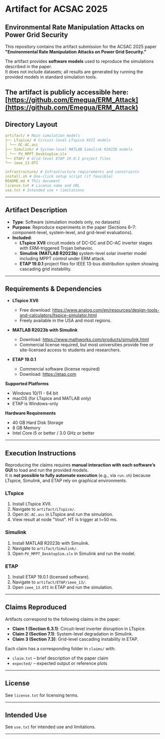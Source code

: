 # Artifact for ACSAC 2025  
## Environmental Rate Manipulation Attacks on Power Grid Security

This repository contains the artifact submission for the ACSAC 2025 paper  
**"Environmental Rate Manipulation Attacks on Power Grid Security."**

The artifact provides **software models** used to reproduce the simulations described in the paper.  
It does not include datasets; all results are generated by running the provided models in standard simulation tools.  

The artifact is publicly accessible here: [https://github.com/Emegua/ERM_Attack](https://github.com/Emegua/ERM_Attack)
---

## Directory Layout

```yaml
artifact/ # Main simulation models
├── LTspice/ # Circuit-level LTspice XVII models
│ └── DC-AC.asc
├── Simulink/ # System-level MATLAB Simulink R2023b models
│ └── PV_MPPT_DesktopSim.slx
└── ETAP/ # Grid-level ETAP 19.0.1 project files
└── ieee_13.OTI

infrastructure/ # Infrastructure requirements and constraints
install.sh # One-click setup script (if feasible)
README.md # This document
license.txt # License name and URL
use.txt # Intended use + limitations
```

---

## Artifact Description

- **Type**: Software (simulation models only, no datasets)  
- **Purpose**: Reproduce experiments in the paper (Sections 6–7: component-level, system-level, and grid-level evaluations).  
- **Included**:  
  - **LTspice XVII** circuit models of DC–DC and DC–AC inverter stages with ERM-triggered Trojan behavior.  
  - **Simulink (MATLAB R2023b)** system-level solar inverter model including MPPT control under ERM attack.  
  - **ETAP 19.0.1** project files for IEEE 13-bus distribution system showing cascading grid instability.  

---

## Requirements & Dependencies

- **LTspice XVII**  
  - Free download: <https://www.analog.com/en/resources/design-tools-and-calculators/ltspice-simulator.html>  
  - Freely available in the USA and most regions.  

- **MATLAB R2023b with Simulink**  
  - Download: <https://www.mathworks.com/products/simulink.html>  
  - Commercial license required, but most universities provide free or site-licensed access to students and researchers.  

- **ETAP 19.0.1**  
  - Commercial software (license required)  
  - Download: <https://etap.com>  

**Supported Platforms**  
- Windows 10/11  - 64 bit
- macOS (for LTspice and MATLAB only)  
- ETAP is Windows-only  

**Hardware Requirements**  
- 40 GB Hard Disk Storage
- 8 GB Memory
- Intel Core i5 or better / 3.0 GHz or better

---

## Execution Instructions

Reproducing the claims requires **manual interaction with each software’s GUI** to load and run the provided models.  
It is **not possible to fully automate execution** (e.g., via `run.sh`) because LTspice, Simulink, and ETAP rely on graphical environments.  

### LTspice
1. Install LTspice XVII.  
2. Navigate to `artifact/LTspice/`.  
3. Open `DC-AC.asc` in LTspice and run the simulation.
4. View result at node "Vout". HT is trigger at t=50 ms.

### Simulink
1. Install MATLAB R2023b with Simulink.  
2. Navigate to `artifact/Simulink/`.  
3. Open `PV_MPPT_DesktopSim.slx` in Simulink and run the model.  

### ETAP
1. Install ETAP 19.0.1 (licensed software).  
2. Navigate to `artifact/ETAP/ieee_13/`.  
3. Open `ieee_13.OTI` in ETAP and run the simulation.  

---

## Claims Reproduced

Artifacts correspond to the following claims in the paper:  

- **Claim 1 (Section 6.3.1)**: Circuit-level inverter disruption in LTspice.  
- **Claim 2 (Section 7.1)**: System-level degradation in Simulink.  
- **Claim 3 (Section 7.3)**: Grid-level cascading instability in ETAP.  

Each claim has a corresponding folder in `claims/` with:  

- `claim.txt` – brief description of the paper claim  
- `expected/` – expected output or reference plots  

---

## License

See `license.txt` for licensing terms.  

---

## Intended Use

See `use.txt` for intended use and limitations.  

---


